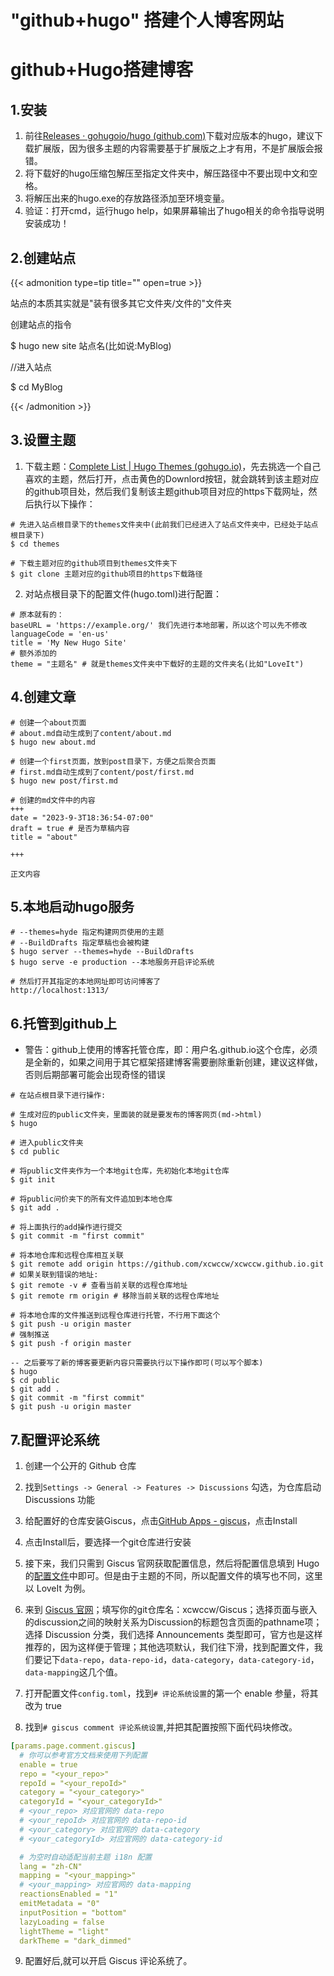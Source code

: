 # "github+hugo" 搭建个人博客网站


# github+Hugo搭建博客

## 1.安装

1. 前往[Releases · gohugoio/hugo (github.com)](https://github.com/gohugoio/hugo/releases)下载对应版本的hugo，建议下载扩展版，因为很多主题的内容需要基于扩展版之上才有用，不是扩展版会报错。
2. 将下载好的hugo压缩包解压至指定文件夹中，解压路径中不要出现中文和空格。
3. 将解压出来的hugo.exe的存放路径添加至环境变量。
4. 验证：打开cmd，运行hugo help，如果屏幕输出了hugo相关的命令指导说明安装成功！



## 2.创建站点

{{< admonition type=tip title="" open=true >}}

站点的本质其实就是"装有很多其它文件夹/文件的"文件夹

创建站点的指令

$ hugo new site 站点名(比如说:MyBlog)

//进入站点

$ cd MyBlog

{{< /admonition >}}



## 3.设置主题

1. 下载主题：[Complete List | Hugo Themes (gohugo.io)](https://themes.gohugo.io/)，先去挑选一个自己喜欢的主题，然后打开，点击黄色的Downlord按钮，就会跳转到该主题对应的github项目处，然后我们复制该主题github项目对应的https下载网址，然后执行以下操作：

```
# 先进入站点根目录下的themes文件夹中(此前我们已经进入了站点文件夹中，已经处于站点根目录下)
$ cd themes

# 下载主题对应的github项目到themes文件夹下
$ git clone 主题对应的github项目的https下载路径
```

2. 对站点根目录下的配置文件(hugo.toml)进行配置：

```
# 原本就有的：
baseURL = 'https://example.org/' 我们先进行本地部署，所以这个可以先不修改
languageCode = 'en-us'
title = 'My New Hugo Site'
# 额外添加的
theme = "主题名" # 就是themes文件夹中下载好的主题的文件夹名(比如"LoveIt")
```



## 4.创建文章

```
# 创建一个about页面
# about.md自动生成到了content/about.md
$ hugo new about.md 

# 创建一个first页面，放到post目录下，方便之后聚合页面
# first.md自动生成到了content/post/first.md
$ hugo new post/first.md

# 创建的md文件中的内容
+++
date = "2023-9-3T18:36:54-07:00"
draft = true # 是否为草稿内容
title = "about"

+++

正文内容
```



## 5.本地启动hugo服务

```
# --themes=hyde 指定构建网页使用的主题
# --BuildDrafts 指定草稿也会被构建
$ hugo server --themes=hyde --BuildDrafts
$ hugo serve -e production --本地服务开启评论系统

# 然后打开其指定的本地网址即可访问博客了
http://localhost:1313/
```



## 6.托管到github上

* 警告：github上使用的博客托管仓库，即：用户名.github.io这个仓库，必须是全新的，如果之间用于其它框架搭建博客需要删除重新创建，建议这样做，否则后期部署可能会出现奇怪的错误

```
# 在站点根目录下进行操作:

# 生成对应的public文件夹，里面装的就是要发布的博客网页(md->html)
$ hugo

# 进入public文件夹
$ cd public

# 将public文件夹作为一个本地git仓库，先初始化本地git仓库
$ git init 

# 将public问价夹下的所有文件追加到本地仓库
$ git add . 

# 将上面执行的add操作进行提交
$ git commit -m "first commit" 

# 将本地仓库和远程仓库相互关联
$ git remote add origin https://github.com/xcwccw/xcwccw.github.io.git 
# 如果关联到错误的地址:
$ git remote -v # 查看当前关联的远程仓库地址
$ git remote rm origin # 移除当前关联的远程仓库地址

# 将本地仓库的文件推送到远程仓库进行托管，不行用下面这个
$ git push -u origin master 
# 强制推送
$ git push -f origin master 

-- 之后要写了新的博客要更新内容只需要执行以下操作即可(可以写个脚本)
$ hugo
$ cd public
$ git add .
$ git commit -m "first commit"
$ git push -u origin master
```



## 7.配置评论系统

1. 创建一个公开的 Github 仓库

2. 找到`Settings -> General -> Features -> Discussions` 勾选，为仓库启动 Discussions 功能

3. 给配置好的仓库安装Giscus，点击[GitHub Apps - giscus](https://github.com/apps/giscus)，点击Install

4. 点击Install后，要选择一个git仓库进行安装

5. 接下来，我们只需到 Giscus 官网获取配置信息，然后将配置信息填到 Hugo 的[配置文件](https://www.zhihu.com/search?q=配置文件&search_source=Entity&hybrid_search_source=Entity&hybrid_search_extra={"sourceType"%3A"answer"%2C"sourceId"%3A3115481653})中即可。但是由于主题的不同，所以配置文件的填写也不同，这里以 LoveIt 为例。

6. 来到 [Giscus 官网](https://link.zhihu.com/?target=https%3A//giscus.app/zh-CN)；填写你的git仓库名：xcwccw/Giscus；选择页面与嵌入的discussion之间的映射关系为Discussion的标题包含页面的pathname项；选择 Discussion 分类，我们选择 Announcements 类型即可，官方也是这样推荐的，因为这样便于管理；其他选项默认，我们往下滑，找到配置文件，我们要记下`data-repo`，`data-repo-id`，`data-category`，`data-category-id`，`data-mapping`这几个值。

7. 打开配置文件`config.toml`，找到`# 评论系统设置`的第一个 enable 参量，将其改为 true

8. 找到`# giscus comment 评论系统设置`,并把其配置按照下面代码块修改。

```yaml
[params.page.comment.giscus]   
  # 你可以参考官方文档来使用下列配置   
  enable = true   
  repo = "<your_repo>"   
  repoId = "<your_repoId>"   
  category = "<your_category>"   
  categoryId = "<your_categoryId>"   
  # <your_repo> 对应官网的 data-repo   
  # <your_repoId> 对应官网的 data-repo-id   
  # <your_category> 对应官网的 data-category   
  # <your_categoryId> 对应官网的 data-category-id

  # 为空时自动适配当前主题 i18n 配置   
  lang = "zh-CN"   
  mapping = "<your_mapping>"   
  # <your_mapping> 对应官网的 data-mapping   
  reactionsEnabled = "1"   
  emitMetadata = "0"   
  inputPosition = "bottom"   
  lazyLoading = false   
  lightTheme = "light"   
  darkTheme = "dark_dimmed"
```

9. 配置好后,就可以开启 Giscus 评论系统了。

